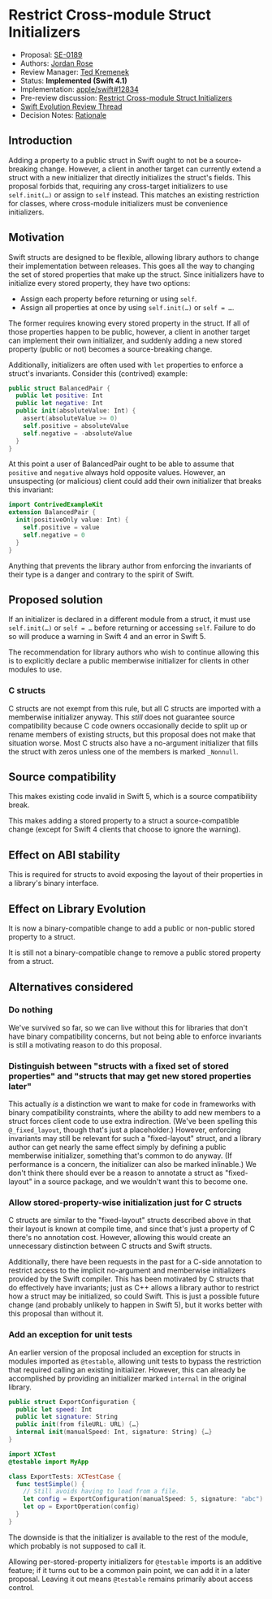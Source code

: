 # Restrict Cross-module Struct Initializers

* Proposal: [SE-0189](0189-restrict-cross-module-struct-initializers.md)
* Authors: [Jordan Rose](https://github.com/jrose-apple)
* Review Manager: [Ted Kremenek](https://github.com/tkremenek)
* Status: **Implemented (Swift 4.1)**
* Implementation: [apple/swift#12834](https://github.com/apple/swift/pull/12834)
* Pre-review discussion: [Restrict Cross-module Struct Initializers](https://lists.swift.org/pipermail/swift-evolution/Week-of-Mon-20171002/040261.html)
* [Swift Evolution Review Thread](https://lists.swift.org/pipermail/swift-evolution/Week-of-Mon-20171120/041478.html)
* Decision Notes: [Rationale](https://lists.swift.org/pipermail/swift-evolution/Week-of-Mon-20171127/041801.html)

<!--
*During the review process, add the following fields as needed:*

* Decision Notes: [Rationale](https://lists.swift.org/pipermail/swift-evolution/), [Additional Commentary](https://lists.swift.org/pipermail/swift-evolution/)
* Bugs: [SR-NNNN](https://bugs.swift.org/browse/SR-NNNN), [SR-MMMM](https://bugs.swift.org/browse/SR-MMMM)
* Previous Revision: [1](https://github.com/apple/swift-evolution/blob/...commit-ID.../proposals/NNNN-filename.md)
* Previous Proposal: [SE-XXXX](XXXX-filename.md)
-->

## Introduction

Adding a property to a public struct in Swift ought to not be a source-breaking change. However, a client in another target can currently extend a struct with a new initializer that directly initializes the struct's fields. This proposal forbids that, requiring any cross-target initializers to use `self.init(…)` or assign to `self` instead. This matches an existing restriction for classes, where cross-module initializers must be convenience initializers.


## Motivation

Swift structs are designed to be flexible, allowing library authors to change their implementation between releases. This goes all the way to changing the set of stored properties that make up the struct. Since initializers have to initialize every stored property, they have two options:

- Assign each property before returning or using `self`.
- Assign all properties at once by using `self.init(…)` or `self = …`.

The former requires knowing every stored property in the struct. If all of those properties happen to be public, however, a client in another target can implement their own initializer, and suddenly adding a new stored property (public or not) becomes a source-breaking change.

Additionally, initializers are often used with `let` properties to enforce a struct's invariants. Consider this (contrived) example:

```swift
public struct BalancedPair {
  public let positive: Int
  public let negative: Int
  public init(absoluteValue: Int) {
    assert(absoluteValue >= 0)
    self.positive = absoluteValue
    self.negative = -absoluteValue
  }
}
```

At this point a user of BalancedPair ought to be able to assume that `positive` and `negative` always hold opposite values. However, an unsuspecting (or malicious) client could add their own initializer that breaks this invariant:

```swift
import ContrivedExampleKit
extension BalancedPair {
  init(positiveOnly value: Int) {
    self.positive = value
    self.negative = 0
  }
}
```

Anything that prevents the library author from enforcing the invariants of their type is a danger and contrary to the spirit of Swift.


## Proposed solution

If an initializer is declared in a different module from a struct, it must use `self.init(…)` or `self = …` before returning or accessing `self`. Failure to do so will produce a warning in Swift 4 and an error in Swift 5.

The recommendation for library authors who wish to continue allowing this is to explicitly declare a public memberwise initializer for clients in other modules to use.


### C structs

C structs are not exempt from this rule, but all C structs are imported with a memberwise initializer anyway. This *still* does not guarantee source compatibility because C code owners occasionally decide to split up or rename members of existing structs, but this proposal does not make that situation worse. Most C structs also have a no-argument initializer that fills the struct with zeros unless one of the members is marked `_Nonnull`.


## Source compatibility

This makes existing code invalid in Swift 5, which is a source compatibility break.

This makes adding a stored property to a struct a source-compatible change (except for Swift 4 clients that choose to ignore the warning).


## Effect on ABI stability

This is required for structs to avoid exposing the layout of their properties in a library's binary interface.


## Effect on Library Evolution

It is now a binary-compatible change to add a public or non-public stored property to a struct.

It is still not a binary-compatible change to remove a public stored property from a struct.


## Alternatives considered

### Do nothing

We've survived so far, so we can live without this for libraries that don't have binary compatibility concerns, but not being able to enforce invariants is still a motivating reason to do this proposal.


### Distinguish between "structs with a fixed set of stored properties" and "structs that may get new stored properties later"

This actually *is* a distinction we want to make for code in frameworks with binary compatibility constraints, where the ability to add new members to a struct forces client code to use extra indirection. (We've been spelling this `@_fixed_layout`, though that's just a placeholder.) However, enforcing invariants may still be relevant for such a "fixed-layout" struct, and a library author can get nearly the same effect simply by defining a public memberwise initializer, something that's common to do anyway. (If performance is a concern, the initializer can also be marked inlinable.) We don't think there should ever be a reason to annotate a struct as "fixed-layout" in a source package, and we wouldn't want this to become one.


### Allow stored-property-wise initialization just for C structs

C structs are similar to the "fixed-layout" structs described above in that their layout is known at compile time, and since that's just a property of C there's no annotation cost. However, allowing this would create an unnecessary distinction between C structs and Swift structs.

Additionally, there have been requests in the past for a C-side annotation to restrict access to the implicit no-argument and memberwise initializers provided by the Swift compiler. This has been motivated by C structs that do effectively have invariants; just as C++ allows a library author to restrict how a struct may be initialized, so could Swift. This is just a possible future change (and probably unlikely to happen in Swift 5), but it works better with this proposal than without it.


### Add an exception for unit tests

An earlier version of the proposal included an exception for structs in modules imported as `@testable`, allowing unit tests to bypass the restriction that required calling an existing initializer. However, this can already be accomplished by providing an initializer marked `internal` in the original library.

```swift
public struct ExportConfiguration {
  public let speed: Int
  public let signature: String
  public init(from fileURL: URL) {…}
  internal init(manualSpeed: Int, signature: String) {…}
}
```

```swift
import XCTest
@testable import MyApp

class ExportTests: XCTestCase {
  func testSimple() {
    // Still avoids having to load from a file.
    let config = ExportConfiguration(manualSpeed: 5, signature: "abc")
    let op = ExportOperation(config)
  }
}
```

The downside is that the initializer is available to the rest of the module, which probably is not supposed to call it.

Allowing per-stored-property initializers for `@testable` imports is an additive feature; if it turns out to be a common pain point, we can add it in a later proposal. Leaving it out means `@testable` remains primarily about access control.
